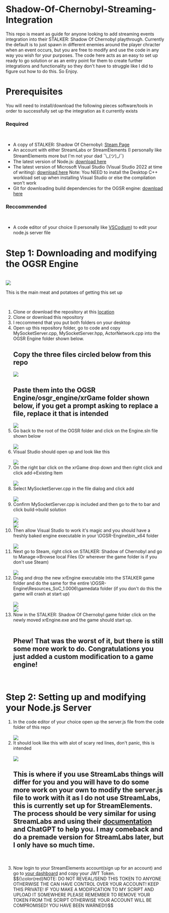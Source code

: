 # Shadow-Of-Chernobyl-Streaming-Integration

This repo is meant as guide for anyone looking to add streaming events integration into their STALKER: Shadow Of Chernobyl playthrough. Currently the default is to just spawn in different enemies around the player chracter when an event occurs, but you are free to modify and use the code in any way you wish for your purposes. The code here acts as an easy to set up ready to go solution or as an entry point for them to create further integrations and functionality so they don't have to struggle like I did to figure out how to do this. So Enjoy.

<h1>Prerequisites</h1>
You will need to install/download the following pieces software/tools in order to successfully set up the integration as it currently exists
<h3>Required</h3>
<br/>
<ul>
 <li>A copy of STALKER: Shadow Of Chernobyl: <a href="https://store.steampowered.com/app/4500/STALKER_Shadow_of_Chernobyl/">Steam Page</a></li>
 <li>An account with either StreamLabs or StreamElements (I personally like StreamElements more but I'm not your dad ¯\_(ツ)_/¯)</li>
 <li>The latest version of Node.js: <a href="https://nodejs.org/en/download">download here</a> </li>
 <li>The latest version of Microsoft Visual Studio (Visual Studio 2022 at time of writing): <a href="https://visualstudio.microsoft.com/">download here</a> Note: You NEED to install the Desktop C++ workload set up when installing Visual Studio or else the compilation won't work</li>
 <li>Git for downloading build dependencies for the OGSR engine: <a href="https://git-scm.com/downloads">download here</a></li>
</ul>
<h3>Reccommended</h3>
<br/>
<ul>
  <li>A code editor of your choice (I personally like <a href="https://vscodium.com/">VSCodium</a>) to edit your node.js server file</li>

</ul>

<h1>Step 1: Downloading and modifying the OGSR Engine</h1>
<br/>

<img src="images/Screenshot 2025-02-06 081523.png" />
<br/>
<p>This is the main meat and potatoes of getting this set up</p>
<br>
<ol>
  <li>Clone or download the repository at this <a href="https://github.com/OGSR/OGSR-Engine">location</a></li>
  <li>Clone or download this repository</li>
  <li>I reccommend that you put both folders on your desktop</li>
  <li>Open up this repository folder, go to code and copy MySocketServer.cpp, MySocketServer.hpp, ActorNetwork.cpp into the OGSR Engine folder shown below.
   <br/>
   <h2>Copy the three files circled below from this repo</h2>
   <img src="images/three_files.png"/>
   <br/>
   <h2>Paste them into the OGSR Engine/osgr_engine/xrGame folder shown below, if you get a prompt asking to replace a file, replace it that is intended</h2>
   <img src="images/Destination folder.png"/>
   <br/>
  <li>Go back to the root of the OGSR folder and click on the Engine.sln file shown below</li> 
  <br />
  <img src="images/engine.sln.png" />
  <br />
 <li>Visual Studio should open up and look like this</li>
  <br />
  <img src="images/visual studio 1.png" />
  <br />
 <li>On the right bar click on the xrGame drop down and then right click and click add->Existing Item</li>
   <br />
  <img src="images/add item.png" />
  <br />
  <li>Select MySocketServer.cpp in the file dialog and click add</li>
   <br />
  <img src="images/Add MySocketServer.cpp.png" />
  <br />
  <li>Confirm MySocketServer.cpp is included and then go to the to bar and click build->build solution</li>
   <br />
  <img src="images/Confirming my socket server.png" />
  <br />
  <img src="images/build.png" />
  <br />
  <li>Then allow Visual Studio to work it's magic and you should have a freshly baked engine executable in your \OGSR-Engine\bin_x64 folder</li>
    <br />
   <img src="images/NewEngine.png" />
  <br />
  <li>Next go to Steam, right click on STALKER: Shadow of Chernobyl and go to Manage->Browse local Files (Or wherever the game folder is if you don't use Steam)</li>
      <br />
   <img src="images/local_files.png" />
  <br />
    <li>Drag and drop the new xrEngine executable into the STALKER game folder and do the same for the entire \OGSR-Engine\Resources_SoC_1.0006\gamedata folder (if you don't do this the game will crash at start up)</li>
   <br />
  <img src="images/moving_engine.png" />
  <br />
  <img src="images/moving_gamedata.png" />
  <br />
   <li>Now in the STALKER: Shadow Of Chernobyl game folder click on the newly moved xrEngine.exe and the game should start up.</li>
<br/>
<h2>Phew! That was the worst of it, but there is still some more work to do. Congratulations you just added a custom modification to a game engine!</h2> 
</ol>
<br>
<h1>Step 2: Setting up and modifying your Node.js Server</h1>
<ol>
 <li>In the code editor of your choice open up the server.js file from the code folder of this repo</li>
    <br />
  <img src="images/open_server.png" />
  <br />
  <li>It should look like this with alot of scary red lines, don't panic, this is intended</li>
    <br />
  <img src="images/server_file.png" />
  <br />
 <h2>This is where if you use StreamLabs things will differ for you and you will have to do some more work on your own to modify the server.js file to work with it as I do not use StreamLabs, this is currently set up for StreamElements. The process should be very similar for using StreamLabs and using their <a href="https://dev.streamlabs.com/docs/socket-api">documentation</a> and ChatGPT to help you. I may comeback and do a premade version for StreamLabs later, but I only have so much time.</h2>
<br/>
<br/>
<li>Now login to your StreamElements account(sign up for an account) and go to <a href="https://streamelements.com/dashboard/account/channels">your dashboard</a> and copy your JWT Token. <span style="color:red"> </span></li>$${\color{red}NOTE: DO NOT REVEAL/SEND THIS TOKEN TO ANYONE OTHERWISE THE CAN HAVE CONTROL OVER YOUR ACCOUNT! KEEP THIS PRIVATE! IF YOU MAKE A MODIFICATION TO MY SCRIPT AND UPLOAD IT SOMEWHERE PLEASE REMEMBER TO REMOVE YOUR TOKEN FROM THE SCRIPT OTHERWISE YOUR ACCOUNT WILL BE COMPROMISED! YOU HAVE BEEN WARNED!}$$

 
</ol>

<br/>

